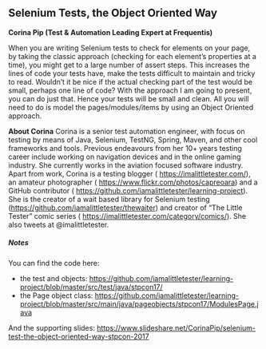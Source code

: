 ## Selenium Tests, the Object Oriented Way
__Corina Pip (Test & Automation Leading Expert at Frequentis)__

When you are writing Selenium tests to check for elements on your page, by taking the classic approach (checking for each element’s properties at a time), you might get to a large number of assert steps. This increases the lines of code your tests have, make the tests difficult to maintain and tricky to read.
Wouldn’t it be nice if the actual checking part of the test would be small, perhaps one line of code? With the approach I am going to present, you can do just that. Hence your tests will be small and clean. All you will need to do is model the pages/modules/items by using an Object Oriented approach.

__About Corina__
Corina is a senior test automation engineer, with focus on testing by means of Java, Selenium, TestNG, Spring, Maven, and other cool frameworks and tools. Previous endeavours from her 10+ years testing career include working on navigation devices and in the online gaming industry. She currently works in the aviation focused software industry.
Apart from work, Corina is a testing blogger ( https://imalittletester.com/), an amateur photographer ( https://www.flickr.com/photos/capreoara) and a GitHub contributor ( https://github.com/iamalittletester/learning-project). She is the creator of a wait based library for Selenium testing (https://github.com/iamalittletester/thewaiter) and creator of “The Little Tester” comic series ( https://imalittletester.com/category/comics/). She also tweets at @imalittletester.

##### Notes
You can find the code here:
- the test and objects: https://github.com/iamalittletester/learning-project/blob/master/src/test/java/stpcon17/
- the Page object class: https://github.com/iamalittletester/learning-project/blob/master/src/main/java/pageobjects/stpcon17/ModulesPage.java

And the supporting slides: https://www.slideshare.net/CorinaPip/selenium-test-the-object-oriented-way-stpcon-2017 
